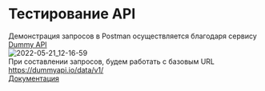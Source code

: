 # Тестирование API
Демонстрация запросов в Postman осуществляется благодаря сервису [Dummy API](https://dummyapi.io/docs)</br>
![2022-05-21_12-16-59](https://user-images.githubusercontent.com/40222971/169644911-23dfaf52-dc2f-41a6-90cc-7f166374c616.png)</br>
При составлении запросов, будем работать с базовым URL https://dummyapi.io/data/v1/</br>
[Документация](https://dummyapi.io/docs)</br>

